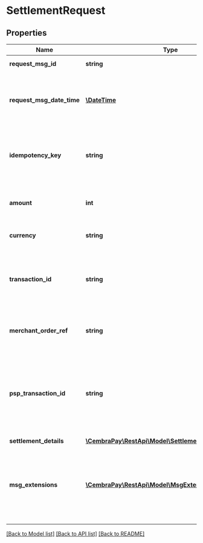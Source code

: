 # SettlementRequest

## Properties
Name | Type | Description | Notes
------------ | ------------- | ------------- | -------------
**request_msg_id** | **string** | Unique Id of the request | 
**request_msg_date_time** | [**\DateTime**](\DateTime.md) | DateTime of the request. ISO8601 Date with time in format &#x27;yyyy-MM-ddTHH:mm:ssZ&#x27;. | 
**idempotency_key** | **string** | Idempotency key, to unique identify operation and support consistent retries | [optional] 
**amount** | **int** | Amount must be in smallest money unit for the Currency (cents for CHF) | 
**currency** | **string** | Currency, ISO4217 3 letters | 
**transaction_id** | **string** | Id of Transaction. It is mandatory except the cases when Authorization was sent via the old API | [optional] 
**merchant_order_ref** | **string** | Order reference in Merchants system. Field value is not case-sensitive. | 
**psp_transaction_id** | **string** | Id of transaction in PSP system. Must be provided by PSP, when communication with api is made through PSP. Mandatory for CPMI payment method. | [optional] 
**settlement_details** | [**\CembraPay\RestApi\Model\SettlementSettlementDetails**](SettlementSettlementDetails.md) |  | 
**msg_extensions** | [**\CembraPay\RestApi\Model\MsgExtension[]**](MsgExtension.md) | List of additional data entries. Only known Keys will be processed. Prior agreement with CembraPay required about data structure and usage | [optional] 

[[Back to Model list]](../../README.md#documentation-for-models) [[Back to API list]](../../README.md#documentation-for-api-endpoints) [[Back to README]](../../README.md)

